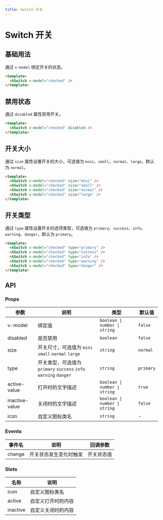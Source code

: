 ```yaml
---
title: Switch 开关
---
```


# Switch 开关

## 基础用法

通过 `v-model` 绑定开关的状态。

```html
<template>
  <ASwitch v-model="checked" />
</template>
```

## 禁用状态

通过 `disabled` 属性禁用开关。

```html
<template>
  <ASwitch v-model="checked" disabled />
</template>
```

## 开关大小

通过 `size` 属性设置开关的大小，可选值为 `mini`、`small`、`normal`、`large`，默认为 `normal`。

```html
<template>
  <ASwitch v-model="checked" size="mini" />
  <ASwitch v-model="checked" size="small" />
  <ASwitch v-model="checked" size="normal" />
  <ASwitch v-model="checked" size="large" />
</template>
```

## 开关类型

通过 `type` 属性设置开关的选项类型，可选值为 `primary`、`success`、`info`、`warning`、`danger`，默认为 `primary`。

```html
<template>
  <ASwitch v-model="checked" type="primary" />
  <ASwitch v-model="checked" type="success" />
  <ASwitch v-model="checked" type="info" />
  <ASwitch v-model="checked" type="warning" />
  <ASwitch v-model="checked" type="danger" />
</template>
```

## API

### Props

| 参数 | 说明 | 类型 | 默认值 |
| --- | --- | --- | --- |
| v-model | 绑定值 | `boolean \| number \| string` | `false` |
| disabled | 是否禁用 | `boolean` | `false` |
| size | 开关尺寸，可选值为 `mini` `small` `normal` `large` | `string` | `normal` |
| type | 开关类型，可选值为 `primary` `success` `info` `warning` `danger` | `string` | `primary` |
| active-value | 打开时的文字描述 | `boolean \| number \| string` | `true` |
| inactive-value | 关闭时的文字描述 | `boolean \| number \| string` | `false` |
| icon | 自定义图标类名 | `string` | - |

### Events

| 事件名 | 说明 | 回调参数 |
| --- | --- | --- |
| change | 开关状态发生变化时触发 | 开关状态值 |

### Slots

| 名称 | 说明 |
| --- | --- |
| icon | 自定义图标类名 | `string` | - |
| active | 自定义打开时的内容 |
| inactive | 自定义关闭时的内容 |
